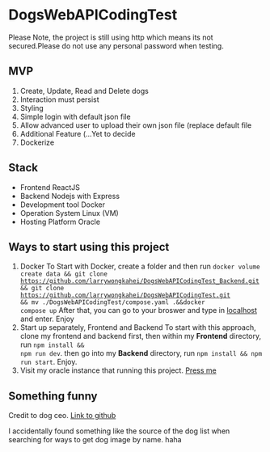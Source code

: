 # DogsWebAPICodingTest

Please Note, the project is still using http which means its not secured.Please do not use any personal password when testing.

## MVP
1. Create, Update, Read and Delete dogs
2. Interaction must persist
3. Styling
4. Simple login with default json file
5. Allow advanced user to upload their own json file (replace default file
6. Additional Feature (...Yet to decide
7. Dockerize

## Stack
- Frontend ReactJS
- Backend Nodejs with Express
- Development tool Docker
- Operation System Linux (VM)
- Hosting Platform Oracle

## Ways to start using this project
1. Docker
 To Start with Docker, create a folder and then run <code>docker volume create data && git clone https://github.com/larrywongkahei/DogsWebAPICodingTest_Backend.git && git clone https://github.com/larrywongkahei/DogsWebAPICodingTest.git && mv ./DogsWebAPICodingTest/compose.yaml .&&docker compose up</code> After that, you can go to your broswer and type in [localhost](localhost) and enter. Enjoy
2. Start up separately, Frontend and Backend
 To start with this approach, clone my frontend and backend first, then within my **Frontend** directory, run <code>npm install && npm run dev</code>. then go into my **Backend** directory, run <code>npm install && npm run start</code>. Enjoy.  
3. Visit my oracle instance that running this project. [Press me](http://130.162.172.61/)

## Something funny

Credit to dog ceo.
[Link to github](https://dog.ceo/dog-api/)

I accidentally found something like the source of the dog list when searching for ways to get dog image by name. haha
